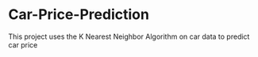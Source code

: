 # Car-Price-Prediction
This project uses the K Nearest Neighbor Algorithm on car data to predict car price
